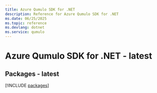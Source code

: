 ```yaml
---
title: Azure Qumulo SDK for .NET
description: Reference for Azure Qumulo SDK for .NET
ms.date: 06/25/2025
ms.topic: reference
ms.devlang: dotnet
ms.service: qumulo
---
```

# Azure Qumulo SDK for .NET - latest
## Packages - latest
[!INCLUDE [packages](qumulo-index.md)]